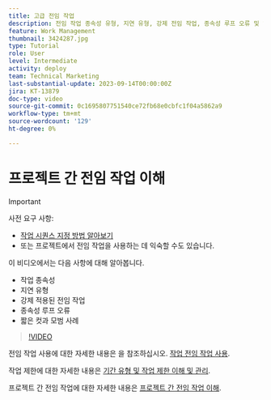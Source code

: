 ```yaml
---
title: 고급 전임 작업
description: 전임 작업 종속성 유형, 지연 유형, 강제 전임 작업, 종속성 루프 오류 및 일부 짧은 컷과 모범 사례에 대해 알아봅니다.
feature: Work Management
thumbnail: 3424287.jpg
type: Tutorial
role: User
level: Intermediate
activity: deploy
team: Technical Marketing
last-substantial-update: 2023-09-14T00:00:00Z
jira: KT-13879
doc-type: video
source-git-commit: 0c1695807751540ce72fb68e0cbfc1f04a5862a9
workflow-type: tm+mt
source-wordcount: '129'
ht-degree: 0%

---
```


# 프로젝트 간 전임 작업 이해

>[!IMPORTANT]
>
>사전 요구 사항:
>
>* [작업 시퀀스 지정 방법 알아보기](https://experienceleague.adobe.com/docs/workfront-learn/tutorials-workfront/manage-work/tasks/learn-to-sequence-tasks.html?lang=en)
>* 또는 프로젝트에서 전임 작업을 사용하는 데 익숙할 수도 있습니다.

이 비디오에서는 다음 사항에 대해 알아봅니다.

* 작업 종속성
* 지연 유형
* 강제 적용된 전임 작업
* 종속성 루프 오류
* 짧은 컷과 모범 사례


>[!VIDEO](https://video.tv.adobe.com/v/3424287/?quality=12&learn=on)

전임 작업 사용에 대한 자세한 내용은 을 참조하십시오. [작업 전임 작업 사용](https://experienceleague.adobe.com/docs/workfront/using/manage-work/tasks/use-task-predecessors/use-task-predecessors.html).

작업 제한에 대한 자세한 내용은 [기간 유형 및 작업 제한 이해 및 관리](https://experienceleague.adobe.com/docs/workfront-learn/tutorials-workfront/manage-work/intermediate-projects/understand-and-manage-duration-types-and-task-constraints.html).

프로젝트 간 전임 작업에 대한 자세한 내용은 [프로젝트 간 전임 작업 이해](https://experienceleague.adobe.com/docs/workfront-learn/tutorials-workfront/manage-work/intermediate-projects/understand-cross-project-predecessors.html).
